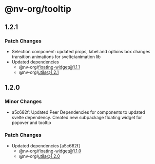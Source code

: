 # @nv-org/tooltip

## 1.2.1

### Patch Changes

- Selection component: updated props, label and options box changes transition animations for svelte/animation lib
- Updated dependencies
  - @nv-org/floating-widget@1.1.1
  - @nv-org/utils@1.2.1

## 1.2.0

### Minor Changes

- a5c682f: Updated Peer Dependencies for components to updated svelte dependency. Created new subpackage floating widget for popover and tooltip

### Patch Changes

- Updated dependencies [a5c682f]
  - @nv-org/floating-widget@1.1.0
  - @nv-org/utils@1.2.0
